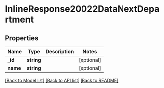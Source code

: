 # InlineResponse20022DataNextDepartment

## Properties
Name | Type | Description | Notes
------------ | ------------- | ------------- | -------------
**_id** | **string** |  | [optional] 
**name** | **string** |  | [optional] 

[[Back to Model list]](../../README.md#documentation-for-models) [[Back to API list]](../../README.md#documentation-for-api-endpoints) [[Back to README]](../../README.md)


